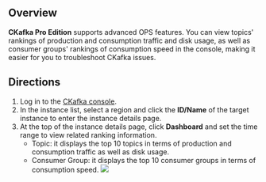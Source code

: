 ## Overview

**CKafka Pro Edition** supports advanced OPS features. You can view topics' rankings of production and consumption traffic and disk usage, as well as consumer groups' rankings of consumption speed in the console, making it easier for you to troubleshoot CKafka issues.


## Directions

1. Log in to the [CKafka console](https://console.cloud.tencent.com/ckafka).
2. In the instance list, select a region and click the **ID/Name** of the target instance to enter the instance details page.
3. At the top of the instance details page, click **Dashboard** and set the time range to view related ranking information.
   - Topic: it displays the top 10 topics in terms of production and consumption traffic as well as disk usage.
   - Consumer Group: it displays the top 10 consumer groups in terms of consumption speed.
   ![](https://qcloudimg.tencent-cloud.cn/raw/03f6ec784d56e2893851dc6afbb8711f.png)



